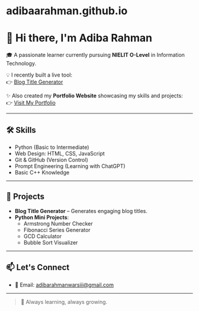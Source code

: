 # adibaarahman.github.io

# 👋 Hi there, I'm Adiba Rahman

🎓 A passionate learner currently pursuing **NIELIT O-Level** in Information Technology.

💡 I recently built a live tool:  
👉 [Blog Title Generator](https://adibaarahman.github.io/blog-title-generator/tool.html)

✨ Also created my **Portfolio Website** showcasing my skills and projects:  
👉 [Visit My Portfolio](https://adibaarahman.github.io/blog-title-generator/index.html)

---

## 🛠️ Skills

- Python (Basic to Intermediate)
- Web Design: HTML, CSS, JavaScript
- Git & GitHub (Version Control)
- Prompt Engineering (Learning with ChatGPT)
- Basic C++ Knowledge

---

## 📌 Projects

- **Blog Title Generator** – Generates engaging blog titles.
- **Python Mini Projects**:
  - Armstrong Number Checker
  - Fibonacci Series Generator
  - GCD Calculator
  - Bubble Sort Visualizer

---

## 📫 Let's Connect

- 📧 Email: adibarahmanwarsiii@gmail.com

---

> 🚀 Always learning, always growing.
